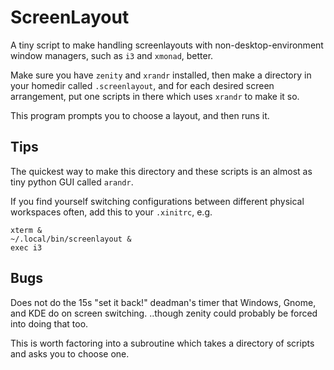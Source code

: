 ScreenLayout
============

A tiny script to make handling screenlayouts with non-desktop-environment window managers,
such as `i3` and `xmonad`, better.

Make sure you have `zenity` and `xrandr` installed, then make a directory in your homedir called
`.screenlayout`, and for each desired screen arrangement, put one scripts in there which uses `xrandr` to make it so.

This program prompts you to choose a layout, and then runs it.

Tips
----

The quickest way to make this directory and these scripts is an almost as tiny python GUI called `arandr`.

If you find yourself switching configurations between different physical workspaces often, add this to your `.xinitrc`, e.g.
```
xterm &
~/.local/bin/screenlayout &
exec i3
```

Bugs
----

Does not do the 15s "set it back!" deadman's timer that Windows, Gnome, and KDE do on screen switching.
 ..though zenity could probably be forced into doing that too.

This is worth factoring into a subroutine which takes a directory of scripts and asks you to choose one.
